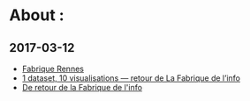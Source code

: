 # About :

## 2017-03-12 

+ [Fabrique Rennes](http://www.fabriquerennes.fr/)
+ [1 dataset, 10 visualisations — retour de La Fabrique de l’info](http://colinfay.me/1-dataset-10-visualisations/)
+ [De retour de la Fabrique de l'info](http://data-bzh.fr/de-retour-de-fabrique-de-linfo/)
